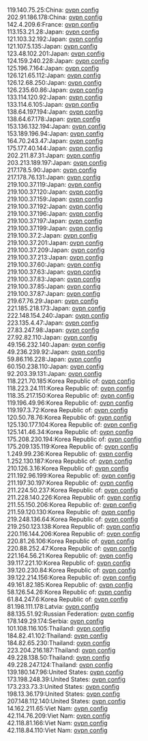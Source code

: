 119.140.75.25:China: [ovpn config](vpn/119_140_75_25.ovpn)  
202.91.186.178:China: [ovpn config](vpn/202_91_186_178.ovpn)  
142.4.209.6:France: [ovpn config](vpn/142_4_209_6.ovpn)  
113.153.21.28:Japan: [ovpn config](vpn/113_153_21_28.ovpn)  
121.103.32.192:Japan: [ovpn config](vpn/121_103_32_192.ovpn)  
121.107.5.135:Japan: [ovpn config](vpn/121_107_5_135.ovpn)  
123.48.102.201:Japan: [ovpn config](vpn/123_48_102_201.ovpn)  
124.159.240.228:Japan: [ovpn config](vpn/124_159_240_228.ovpn)  
125.196.7.164:Japan: [ovpn config](vpn/125_196_7_164.ovpn)  
126.121.65.112:Japan: [ovpn config](vpn/126_121_65_112.ovpn)  
126.12.68.250:Japan: [ovpn config](vpn/126_12_68_250.ovpn)  
126.235.60.86:Japan: [ovpn config](vpn/126_235_60_86.ovpn)  
133.114.120.92:Japan: [ovpn config](vpn/133_114_120_92.ovpn)  
133.114.6.105:Japan: [ovpn config](vpn/133_114_6_105.ovpn)  
138.64.197.194:Japan: [ovpn config](vpn/138_64_197_194.ovpn)  
138.64.67.178:Japan: [ovpn config](vpn/138_64_67_178.ovpn)  
153.136.132.194:Japan: [ovpn config](vpn/153_136_132_194.ovpn)  
153.189.196.94:Japan: [ovpn config](vpn/153_189_196_94.ovpn)  
164.70.243.47:Japan: [ovpn config](vpn/164_70_243_47.ovpn)  
175.177.40.144:Japan: [ovpn config](vpn/175_177_40_144.ovpn)  
202.211.87.31:Japan: [ovpn config](vpn/202_211_87_31.ovpn)  
203.213.189.197:Japan: [ovpn config](vpn/203_213_189_197.ovpn)  
217.178.5.90:Japan: [ovpn config](vpn/217_178_5_90.ovpn)  
217.178.76.131:Japan: [ovpn config](vpn/217_178_76_131.ovpn)  
219.100.37.119:Japan: [ovpn config](vpn/219_100_37_119.ovpn)  
219.100.37.120:Japan: [ovpn config](vpn/219_100_37_120.ovpn)  
219.100.37.159:Japan: [ovpn config](vpn/219_100_37_159.ovpn)  
219.100.37.192:Japan: [ovpn config](vpn/219_100_37_192.ovpn)  
219.100.37.196:Japan: [ovpn config](vpn/219_100_37_196.ovpn)  
219.100.37.197:Japan: [ovpn config](vpn/219_100_37_197.ovpn)  
219.100.37.199:Japan: [ovpn config](vpn/219_100_37_199.ovpn)  
219.100.37.2:Japan: [ovpn config](vpn/219_100_37_2.ovpn)  
219.100.37.201:Japan: [ovpn config](vpn/219_100_37_201.ovpn)  
219.100.37.209:Japan: [ovpn config](vpn/219_100_37_209.ovpn)  
219.100.37.213:Japan: [ovpn config](vpn/219_100_37_213.ovpn)  
219.100.37.60:Japan: [ovpn config](vpn/219_100_37_60.ovpn)  
219.100.37.63:Japan: [ovpn config](vpn/219_100_37_63.ovpn)  
219.100.37.83:Japan: [ovpn config](vpn/219_100_37_83.ovpn)  
219.100.37.85:Japan: [ovpn config](vpn/219_100_37_85.ovpn)  
219.100.37.87:Japan: [ovpn config](vpn/219_100_37_87.ovpn)  
219.67.76.29:Japan: [ovpn config](vpn/219_67_76_29.ovpn)  
221.185.218.173:Japan: [ovpn config](vpn/221_185_218_173.ovpn)  
222.148.154.240:Japan: [ovpn config](vpn/222_148_154_240.ovpn)  
223.135.4.47:Japan: [ovpn config](vpn/223_135_4_47.ovpn)  
27.83.247.98:Japan: [ovpn config](vpn/27_83_247_98.ovpn)  
27.92.82.110:Japan: [ovpn config](vpn/27_92_82_110.ovpn)  
49.156.232.140:Japan: [ovpn config](vpn/49_156_232_140.ovpn)  
49.236.239.92:Japan: [ovpn config](vpn/49_236_239_92.ovpn)  
59.86.116.228:Japan: [ovpn config](vpn/59_86_116_228.ovpn)  
60.150.238.110:Japan: [ovpn config](vpn/60_150_238_110.ovpn)  
92.203.39.131:Japan: [ovpn config](vpn/92_203_39_131.ovpn)  
118.221.70.185:Korea Republic of: [ovpn config](vpn/118_221_70_185.ovpn)  
118.223.24.111:Korea Republic of: [ovpn config](vpn/118_223_24_111.ovpn)  
118.35.217.150:Korea Republic of: [ovpn config](vpn/118_35_217_150.ovpn)  
119.196.49.96:Korea Republic of: [ovpn config](vpn/119_196_49_96.ovpn)  
119.197.3.72:Korea Republic of: [ovpn config](vpn/119_197_3_72.ovpn)  
120.50.78.76:Korea Republic of: [ovpn config](vpn/120_50_78_76.ovpn)  
125.130.177.104:Korea Republic of: [ovpn config](vpn/125_130_177_104.ovpn)  
125.141.46.34:Korea Republic of: [ovpn config](vpn/125_141_46_34.ovpn)  
175.208.230.194:Korea Republic of: [ovpn config](vpn/175_208_230_194.ovpn)  
175.209.135.119:Korea Republic of: [ovpn config](vpn/175_209_135_119.ovpn)  
1.249.99.236:Korea Republic of: [ovpn config](vpn/1_249_99_236.ovpn)  
1.252.130.187:Korea Republic of: [ovpn config](vpn/1_252_130_187.ovpn)  
210.126.3.16:Korea Republic of: [ovpn config](vpn/210_126_3_16.ovpn)  
211.192.96.199:Korea Republic of: [ovpn config](vpn/211_192_96_199.ovpn)  
211.197.30.197:Korea Republic of: [ovpn config](vpn/211_197_30_197.ovpn)  
211.224.50.237:Korea Republic of: [ovpn config](vpn/211_224_50_237.ovpn)  
211.228.140.226:Korea Republic of: [ovpn config](vpn/211_228_140_226.ovpn)  
211.55.150.206:Korea Republic of: [ovpn config](vpn/211_55_150_206.ovpn)  
211.59.120.130:Korea Republic of: [ovpn config](vpn/211_59_120_130.ovpn)  
219.248.136.64:Korea Republic of: [ovpn config](vpn/219_248_136_64.ovpn)  
219.250.123.138:Korea Republic of: [ovpn config](vpn/219_250_123_138.ovpn)  
220.116.144.206:Korea Republic of: [ovpn config](vpn/220_116_144_206.ovpn)  
220.81.26.106:Korea Republic of: [ovpn config](vpn/220_81_26_106.ovpn)  
220.88.252.47:Korea Republic of: [ovpn config](vpn/220_88_252_47.ovpn)  
221.164.56.21:Korea Republic of: [ovpn config](vpn/221_164_56_21.ovpn)  
39.117.221.10:Korea Republic of: [ovpn config](vpn/39_117_221_10.ovpn)  
39.120.230.84:Korea Republic of: [ovpn config](vpn/39_120_230_84.ovpn)  
39.122.214.156:Korea Republic of: [ovpn config](vpn/39_122_214_156.ovpn)  
49.161.82.185:Korea Republic of: [ovpn config](vpn/49_161_82_185.ovpn)  
58.126.54.26:Korea Republic of: [ovpn config](vpn/58_126_54_26.ovpn)  
61.84.247.6:Korea Republic of: [ovpn config](vpn/61_84_247_6.ovpn)  
81.198.111.178:Latvia: [ovpn config](vpn/81_198_111_178.ovpn)  
88.135.51.92:Russian Federation: [ovpn config](vpn/88_135_51_92.ovpn)  
178.149.29.174:Serbia: [ovpn config](vpn/178_149_29_174.ovpn)  
101.108.116.105:Thailand: [ovpn config](vpn/101_108_116_105.ovpn)  
184.82.41.102:Thailand: [ovpn config](vpn/184_82_41_102.ovpn)  
184.82.65.230:Thailand: [ovpn config](vpn/184_82_65_230.ovpn)  
223.204.216.187:Thailand: [ovpn config](vpn/223_204_216_187.ovpn)  
49.228.138.50:Thailand: [ovpn config](vpn/49_228_138_50.ovpn)  
49.228.247.124:Thailand: [ovpn config](vpn/49_228_247_124.ovpn)  
139.180.147.96:United States: [ovpn config](vpn/139_180_147_96.ovpn)  
173.198.248.39:United States: [ovpn config](vpn/173_198_248_39.ovpn)  
173.233.73.3:United States: [ovpn config](vpn/173_233_73_3.ovpn)  
198.13.36.179:United States: [ovpn config](vpn/198_13_36_179.ovpn)  
207.148.112.140:United States: [ovpn config](vpn/207_148_112_140.ovpn)  
14.162.211.65:Viet Nam: [ovpn config](vpn/14_162_211_65.ovpn)  
42.114.76.209:Viet Nam: [ovpn config](vpn/42_114_76_209.ovpn)  
42.118.81.166:Viet Nam: [ovpn config](vpn/42_118_81_166.ovpn)  
42.118.84.110:Viet Nam: [ovpn config](vpn/42_118_84_110.ovpn)  
